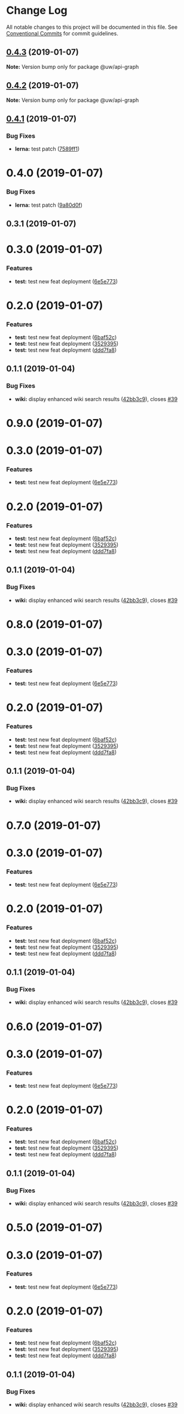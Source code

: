 # Change Log

All notable changes to this project will be documented in this file.
See [Conventional Commits](https://conventionalcommits.org) for commit guidelines.

## [0.4.3](https://github.com/srobinson/unicode-wiki/compare/@uw/api-graph@0.4.2...@uw/api-graph@0.4.3) (2019-01-07)

**Note:** Version bump only for package @uw/api-graph





## [0.4.2](https://github.com/srobinson/unicode-wiki/compare/@uw/api-graph@0.4.1...@uw/api-graph@0.4.2) (2019-01-07)

**Note:** Version bump only for package @uw/api-graph





## [0.4.1](https://github.com/srobinson/unicode-wiki/compare/@uw/api-graph@0.4.0...@uw/api-graph@0.4.1) (2019-01-07)


### Bug Fixes

* **lerna:** test patch ([7589ff1](https://github.com/srobinson/unicode-wiki/commit/7589ff1))





# 0.4.0 (2019-01-07)


### Bug Fixes

* **lerna:** test patch ([9a80d0f](https://github.com/srobinson/unicode-wiki/commit/9a80d0f))



## 0.3.1 (2019-01-07)



# 0.3.0 (2019-01-07)


### Features

* **test:** test new feat deployment ([6e5e773](https://github.com/srobinson/unicode-wiki/commit/6e5e773))



# 0.2.0 (2019-01-07)


### Features

* **test:** test new feat deployment ([6baf52c](https://github.com/srobinson/unicode-wiki/commit/6baf52c))
* **test:** test new feat deployment ([3529395](https://github.com/srobinson/unicode-wiki/commit/3529395))
* **test:** test new feat deployment ([ddd7fa8](https://github.com/srobinson/unicode-wiki/commit/ddd7fa8))



## 0.1.1 (2019-01-04)


### Bug Fixes

* **wiki:** display enhanced wiki search results ([42bb3c9](https://github.com/srobinson/unicode-wiki/commit/42bb3c9)), closes [#39](https://github.com/srobinson/unicode-wiki/issues/39)





# 0.9.0 (2019-01-07)



# 0.3.0 (2019-01-07)


### Features

* **test:** test new feat deployment ([6e5e773](https://github.com/srobinson/unicode-wiki/commit/6e5e773))



# 0.2.0 (2019-01-07)


### Features

* **test:** test new feat deployment ([6baf52c](https://github.com/srobinson/unicode-wiki/commit/6baf52c))
* **test:** test new feat deployment ([3529395](https://github.com/srobinson/unicode-wiki/commit/3529395))
* **test:** test new feat deployment ([ddd7fa8](https://github.com/srobinson/unicode-wiki/commit/ddd7fa8))



## 0.1.1 (2019-01-04)


### Bug Fixes

* **wiki:** display enhanced wiki search results ([42bb3c9](https://github.com/srobinson/unicode-wiki/commit/42bb3c9)), closes [#39](https://github.com/srobinson/unicode-wiki/issues/39)





# 0.8.0 (2019-01-07)



# 0.3.0 (2019-01-07)


### Features

* **test:** test new feat deployment ([6e5e773](https://github.com/srobinson/unicode-wiki/commit/6e5e773))



# 0.2.0 (2019-01-07)


### Features

* **test:** test new feat deployment ([6baf52c](https://github.com/srobinson/unicode-wiki/commit/6baf52c))
* **test:** test new feat deployment ([3529395](https://github.com/srobinson/unicode-wiki/commit/3529395))
* **test:** test new feat deployment ([ddd7fa8](https://github.com/srobinson/unicode-wiki/commit/ddd7fa8))



## 0.1.1 (2019-01-04)


### Bug Fixes

* **wiki:** display enhanced wiki search results ([42bb3c9](https://github.com/srobinson/unicode-wiki/commit/42bb3c9)), closes [#39](https://github.com/srobinson/unicode-wiki/issues/39)





# 0.7.0 (2019-01-07)



# 0.3.0 (2019-01-07)


### Features

* **test:** test new feat deployment ([6e5e773](https://github.com/srobinson/unicode-wiki/commit/6e5e773))



# 0.2.0 (2019-01-07)


### Features

* **test:** test new feat deployment ([6baf52c](https://github.com/srobinson/unicode-wiki/commit/6baf52c))
* **test:** test new feat deployment ([3529395](https://github.com/srobinson/unicode-wiki/commit/3529395))
* **test:** test new feat deployment ([ddd7fa8](https://github.com/srobinson/unicode-wiki/commit/ddd7fa8))



## 0.1.1 (2019-01-04)


### Bug Fixes

* **wiki:** display enhanced wiki search results ([42bb3c9](https://github.com/srobinson/unicode-wiki/commit/42bb3c9)), closes [#39](https://github.com/srobinson/unicode-wiki/issues/39)





# 0.6.0 (2019-01-07)



# 0.3.0 (2019-01-07)


### Features

* **test:** test new feat deployment ([6e5e773](https://github.com/srobinson/unicode-wiki/commit/6e5e773))



# 0.2.0 (2019-01-07)


### Features

* **test:** test new feat deployment ([6baf52c](https://github.com/srobinson/unicode-wiki/commit/6baf52c))
* **test:** test new feat deployment ([3529395](https://github.com/srobinson/unicode-wiki/commit/3529395))
* **test:** test new feat deployment ([ddd7fa8](https://github.com/srobinson/unicode-wiki/commit/ddd7fa8))



## 0.1.1 (2019-01-04)


### Bug Fixes

* **wiki:** display enhanced wiki search results ([42bb3c9](https://github.com/srobinson/unicode-wiki/commit/42bb3c9)), closes [#39](https://github.com/srobinson/unicode-wiki/issues/39)





# 0.5.0 (2019-01-07)



# 0.3.0 (2019-01-07)


### Features

* **test:** test new feat deployment ([6e5e773](https://github.com/srobinson/unicode-wiki/commit/6e5e773))



# 0.2.0 (2019-01-07)


### Features

* **test:** test new feat deployment ([6baf52c](https://github.com/srobinson/unicode-wiki/commit/6baf52c))
* **test:** test new feat deployment ([3529395](https://github.com/srobinson/unicode-wiki/commit/3529395))
* **test:** test new feat deployment ([ddd7fa8](https://github.com/srobinson/unicode-wiki/commit/ddd7fa8))



## 0.1.1 (2019-01-04)


### Bug Fixes

* **wiki:** display enhanced wiki search results ([42bb3c9](https://github.com/srobinson/unicode-wiki/commit/42bb3c9)), closes [#39](https://github.com/srobinson/unicode-wiki/issues/39)

